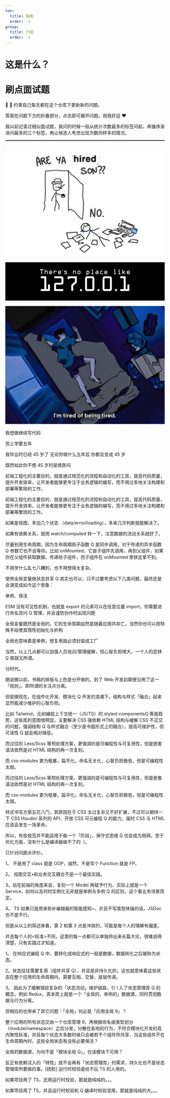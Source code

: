 ```yaml
---
nav:
  title: 指南
  order: -1
group:
  title: 介绍
  order: -1
---
```


# 这是什么？

# 刷点面试题

:muscle: :rocket: 约束自己每天都在这个仓库下更新新的问题。

答案在问题下方的折叠部分，点击即可展开问题。祝我好运 :heart:

我以前记录过相似面试题，我问的时候一般从统计次数最多的标签问起，再循序渐进问最多的三个标签，再让候选人考虑出现次数同样多的情况。

![F8g9YGhbYAAwYkx](https://raw.githubusercontent.com/chuenwei0129/my-picgo-repo/master/me/F8g9YGhbYAAwYkx.jpeg)

![](https://raw.githubusercontent.com/chuenwei0129/my-picgo-repo/master/me/v2-28f6f7db565f706637a119248f576ce6_1440w_副本.png)

![twitter_aesthetic content(@animesvibes__)_20230422-200640_1649867335686029312_photo](<https://raw.githubusercontent.com/chuenwei0129/my-picgo-repo/master/me/twitter_aesthetic%20content(%40animesvibes__)_20230422-200640_1649867335686029312_photo.jpg>)

我想做继续写代码

但上学要五年

我毕业时已经 45 岁了
无论你做什么五年后
你都会变成 45 岁

既然如此你不想 45 岁时是兽医吗

前端工程化的主要目的，就是通过规范化的流程和自动化的工具，提高代码质量，提升开发效率，让开发者能够更专注于业务逻辑的编写，而不用过多地关注构建和部署等繁琐的工作。

前端工程化的主要目的，就是通过规范化的流程和自动化的工具，提高代码质量，提升开发效率，让开发者能够更专注于业务逻辑的编写，而不用过多地关注构建和部署等繁琐的工作。

如果是视图，多加几个状态 （data/error/loading），多来几次判断就能解决了。

如果有依赖关系，就用 watch/computed 转一下，注意数据的流动关系就好了。

尽量别用生命周期，因为生命周期钩子函数 Q 是同步调用，对于传递的异步函数 Q 参数它也不会等你。比如 onMounted，它是子组件先调用，再到父组件，如果你在父组件获取数据，传递给子组件，而子组件在 onMounted 里铁定拿不到。

不用学什么乱七八糟的，也不用想得太复杂。

使用全局变量做状态共享 Q 其实也可以，只不过要考虑以下几类问题，最终还是会演变成如今这个景象：

单例、保活

ESM 没有可见性机制，也就是 export 的元素可以在任意位置 import，你需要进行命名空问 Q 管理，并且谨防协作时出现问题

全局变量既然是全局的，它的生命周期自然是随着应用共存亡，当然你也可以用特殊手段使其惰性初始化与析构

全局也意味着是单例，想复用就必须封装成工厂

当然，以上几点都可以加强人员培训/管理缓解，但心智负担增大，一个人的武林 Q 那就无所谓。

分时代。

据说搁以前，书稿的排版与上色是分开做的，到了 Web 开发初期便沿用了这一「规则」，即所谓的关注点分离。

但是搁现在，在组件化开发、模块化 Q 开发的浪潮下，结构与样式「融合」起来显然能减少维护的心智负担。

比如 Tailwind，比如编程上下文统一（JS/TS）的 styled-componentsQ 等是趋势，这些库的意图很明显，主要解决 CSS 强依赖 HTML 结构与缓解 CSS 不正交的问题，强调结构 Q 与样式融合（至少是书面形式上的融合），提高可维护性，但可读性 Q 就会相对降低。

而过往的 Less/Scss 等预处理方案，更强调的是可编程性与可复用性，但是嵌套语法依然是对 HTML 结构的再一次复刻。

而 css-modules 更为粗暴，扁平化，命名无关化，心智负担极低，但是可编程性太弱。

而过往的 Less/Scss 等预处理方案，更强调的是可编程性与可复用性，但是嵌套语法依然是对 HTML 结构的再一次复刻。

而 css-modules 更为粗暴，扁平化，命名无关化，心智负担极低，但是可编程性太弱。

样式书写方案五花八门，其原因在于 CSS 太过复杂又不好扩展，不过可以期待一下 CSS Houdini 系列的 API，开放 CSS 可元编程 Q 的能力，届时 CSS 与 HTML 应该会发生一场革命。

所以，有些规范并不能适用于每一个「阶段」，保守式思维 Q 也会成为阻碍。至于优化方面，没有什么是编译器做不了的（。

只针对问题点评价。

1。 不是用了 class 就是 OOP，诚然，不是写个 Function 就是 FP。

2。 视图交互•和业务交互耦合不是一个最佳实践。

3。站在前端的角度来说，复刻一个 Model 再赋予行为，实际上就是一个 Service，如何以及何时实例化无非就是单例与多例 Q 的区别，这个看业务场景而定。

4。 TS 如果只是用来弥补编辑器的智能感知~，并且不写类型体操的话，JSDoc 也不是不行。

但是从以上的简述来看，第 2 和第 3 点是冲突的，可能是每个人的理解有偏差。

并且每个人的<标准>不同，这里的每一点都可以单独拎出来长篇大论，很难说得清楚，只有实践过才知道。

1。 在响应式编程 Q 中，要转化成响应式的一般是数据，数据转化之后被称为状态。

2。状态往往需要复用（组件共享 Q），并且是非持久化的，这也就意味着这些状态在整个应用的生命周期内，需要互相、交替、层层传递。

3。 因此为了缓解错综复杂的「状态流动」维护链路，引 l 入了状态管理库 Q 的概念。例如 Redux，真本质上就是一个「全局的、单例的」数据源，同时贯彻数据与行为分离。

但相应的也带来了其它问题：「全局」何必是「应用全局 9」？

整个应用的所有状态交由一个仓库管理 9，再根据命名或类型划分 （module/namespace）之后分发，分散在各地的行为，不符合模块化开发的高内聚性标准，并且每个状态大多数时候只会被若干个组件所共享，当这些组件不在生命周期內时，这些全局状态有没有必要保活？

全局的数据源，为何不是「模块全局 Q」，仅该模块下可用？

反正有依赖注入的「特性」就不会再有「状态管理库」的需求，持久化也不是状态管理库所要做的事。[捂脸]
运行时校验是给不玩 TS 的人用的。

如果项目用了 TS，还用运行时校验，那就是纯纯的。。。

如果项目用了 TS，并且运行时校验和 Q 编译时校验混用，那就是纯纯的大。。。
